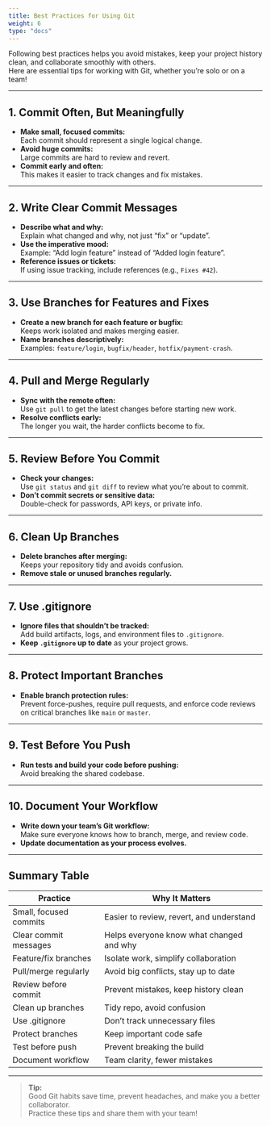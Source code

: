 ```yaml
---
title: Best Practices for Using Git
weight: 6
type: "docs"
---
```


Following best practices helps you avoid mistakes, keep your project history clean, and collaborate smoothly with others.  
Here are essential tips for working with Git, whether you’re solo or on a team!

---

## 1. Commit Often, But Meaningfully

- **Make small, focused commits:**  
  Each commit should represent a single logical change.
- **Avoid huge commits:**  
  Large commits are hard to review and revert.
- **Commit early and often:**  
  This makes it easier to track changes and fix mistakes.

---

## 2. Write Clear Commit Messages

- **Describe what and why:**  
  Explain what changed and why, not just “fix” or “update”.
- **Use the imperative mood:**  
  Example: “Add login feature” instead of “Added login feature”.
- **Reference issues or tickets:**  
  If using issue tracking, include references (e.g., `Fixes #42`).

---

## 3. Use Branches for Features and Fixes

- **Create a new branch for each feature or bugfix:**  
  Keeps work isolated and makes merging easier.
- **Name branches descriptively:**  
  Examples: `feature/login`, `bugfix/header`, `hotfix/payment-crash`.

---

## 4. Pull and Merge Regularly

- **Sync with the remote often:**  
  Use `git pull` to get the latest changes before starting new work.
- **Resolve conflicts early:**  
  The longer you wait, the harder conflicts become to fix.

---

## 5. Review Before You Commit

- **Check your changes:**  
  Use `git status` and `git diff` to review what you’re about to commit.
- **Don’t commit secrets or sensitive data:**  
  Double-check for passwords, API keys, or private info.

---

## 6. Clean Up Branches

- **Delete branches after merging:**  
  Keeps your repository tidy and avoids confusion.
- **Remove stale or unused branches regularly.**

---

## 7. Use .gitignore

- **Ignore files that shouldn’t be tracked:**  
  Add build artifacts, logs, and environment files to `.gitignore`.
- **Keep `.gitignore` up to date** as your project grows.

---

## 8. Protect Important Branches

- **Enable branch protection rules:**  
  Prevent force-pushes, require pull requests, and enforce code reviews on critical branches like `main` or `master`.

---

## 9. Test Before You Push

- **Run tests and build your code before pushing:**  
  Avoid breaking the shared codebase.

---

## 10. Document Your Workflow

- **Write down your team’s Git workflow:**  
  Make sure everyone knows how to branch, merge, and review code.
- **Update documentation as your process evolves.**

---

## Summary Table

| Practice                  | Why It Matters                                   |
|---------------------------|--------------------------------------------------|
| Small, focused commits    | Easier to review, revert, and understand         |
| Clear commit messages     | Helps everyone know what changed and why         |
| Feature/fix branches      | Isolate work, simplify collaboration             |
| Pull/merge regularly      | Avoid big conflicts, stay up to date             |
| Review before commit      | Prevent mistakes, keep history clean             |
| Clean up branches         | Tidy repo, avoid confusion                       |
| Use .gitignore            | Don’t track unnecessary files                    |
| Protect branches          | Keep important code safe                         |
| Test before push          | Prevent breaking the build                       |
| Document workflow         | Team clarity, fewer mistakes                     |

---

> **Tip:**  
> Good Git habits save time, prevent headaches, and make you a better collaborator.  
> Practice these tips and share them with your team!